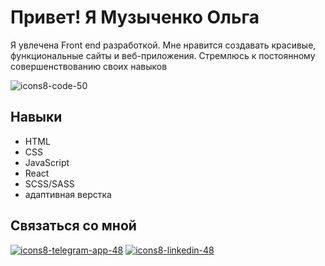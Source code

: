 # Привет! Я Музыченко Ольга
Я увлечена Front end разработкой. Мне нравится создавать красивые, функциональные сайты и веб-приложения. Стремлюсь к постоянному совершенствованию своих навыков

![icons8-code-50](https://github.com/olymuzyka-intensive/OlgaMuzychenko/assets/137098489/07aaed98-4db1-446f-ad77-766971a4e244)

## Навыки
+ HTML
+ CSS 
+ JavaScript 
+ React
+ SCSS/SASS
+ адаптивная верстка

## Связаться со мной
[![icons8-telegram-app-48](https://github.com/olymuzyka-intensive/OlgaMuzychenko/assets/137098489/0605e7db-b3f4-4970-bea6-0a8d6e8b3e87)](https://t.me/Olymuzyka)
[![icons8-linkedin-48](https://github.com/olymuzyka-intensive/OlgaMuzychenko/assets/137098489/30530dab-be21-4d50-9d39-6d1702af4e37)](https://www.linkedin.com/in/olymuzyka)

